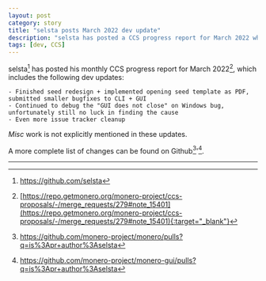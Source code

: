 ```yaml
---
layout: post
category: story
title: "selsta posts March 2022 dev update"
description: "selsta has posted a CCS progress report for March 2022 which includes several dev updates."
tags: [dev, CCS]
---
```


selsta[^1] has posted his monthly CCS progress report for March 2022[^2], which includes the following dev updates:

```
- Finished seed redesign + implemented opening seed template as PDF, submitted smaller bugfixes to CLI + GUI
- Continued to debug the "GUI does not close" on Windows bug, unfortunately still no luck in finding the cause
- Even more issue tracker cleanup
```

*Misc* work is not explicitly mentioned in these updates.

A more complete list of changes can be found on Github[^3]'[^4].

---

[^1]: https://github.com/selsta
[^2]: [https://repo.getmonero.org/monero-project/ccs-proposals/-/merge_requests/279#note_15401](https://repo.getmonero.org/monero-project/ccs-proposals/-/merge_requests/279#note_15401){:target="_blank"}
[^3]: https://github.com/monero-project/monero/pulls?q=is%3Apr+author%3Aselsta
[^4]: https://github.com/monero-project/monero-gui/pulls?q=is%3Apr+author%3Aselsta
